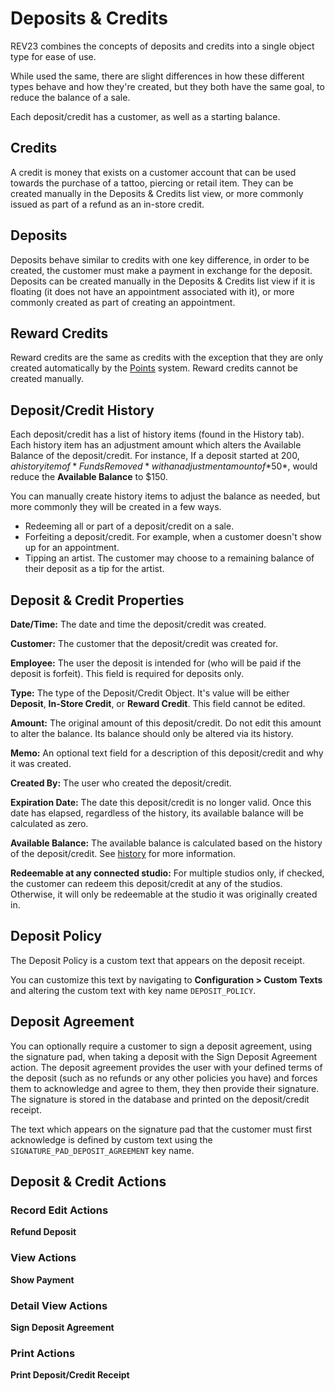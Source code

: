 # Deposits & Credits

REV23 combines the concepts of deposits and credits into a single object type for ease of use.

While used the same, there are slight differences in how these different types behave and how they're created, but they both have the same goal, to reduce the balance of a sale.

Each deposit/credit has a customer, as well as a starting balance.

## Credits

A credit is money that exists on a customer account that can be used towards the purchase of a tattoo, piercing or retail item. They can be created manually in the Deposits & Credits list view, or more commonly issued as part of a refund as an in-store credit.

## Deposits

Deposits behave similar to credits with one key difference, in order to be created, the customer must make a payment in exchange for the deposit. Deposits can be created manually in the Deposits & Credits list view if it is floating (it does not have an appointment associated with it), or more commonly created as part of creating an appointment.

## Reward Credits

Reward credits are the same as credits with the exception that they are only created automatically by the [Points](points.md) system. Reward credits cannot be created manually.

## Deposit/Credit History

Each deposit/credit has a list of history items (found in the History tab). Each history item has an adjustment amount which alters the Available Balance of the deposit/credit. For instance, If a deposit started at $200, a history item of *Funds Removed* with an adjustment amount of *$50*, would reduce the **Available Balance** to $150.

You can manually create history items to adjust the balance as needed, but more commonly they will be created in a few ways.

- Redeeming all or part of a deposit/credit on a sale.
- Forfeiting a deposit/credit. For example, when a customer doesn't show up for an appointment.
- Tipping an artist. The customer may choose to a remaining balance of their deposit as a tip for the artist.

## Deposit & Credit Properties

**Date/Time:** The date and time the deposit/credit was created. 

**Customer:** The customer that the deposit/credit was created for. 

**Employee:** The user the deposit is intended for (who will be paid if the deposit is forfeit). This field is required for deposits only.

**Type:** The type of the Deposit/Credit Object. It's value will be either **Deposit**, **In-Store Credit**, or **Reward Credit**. This field cannot be edited.

**Amount:** The original amount of this deposit/credit. Do not edit this amount to alter the balance. Its balance should only be altered via its history.

**Memo:** An optional text field for a description of this deposit/credit and why it was created.

**Created By:** The user who created the deposit/credit.

**Expiration Date:** The date this deposit/credit is no longer valid. Once this date has elapsed, regardless of the history, its available balance will be calculated as zero.

**Available Balance:** The available balance is calculated based on the history of the deposit/credit. See [history](#deposit-credit-history) for more information.

**Redeemable at any connected studio:** For multiple studios only, if checked, the customer can redeem this deposit/credit at any of the studios. Otherwise, it will only be redeemable at the studio it was originally created in.

## Deposit Policy

The Deposit Policy is a custom text that appears on the deposit receipt.

You can customize this text by navigating to **Configuration > Custom Texts** and altering the custom text with key name `DEPOSIT_POLICY`.

## Deposit Agreement

You can optionally require a customer to sign a deposit agreement, using the signature pad, when taking a deposit with the Sign Deposit Agreement action. The deposit agreement provides the user with your defined terms of the deposit (such as no refunds or any other policies you have) and forces them to acknowledge and agree to them, they then provide their signature. The signature is stored in the database and printed on the deposit/credit receipt.

The text which appears on the signature pad that the customer must first acknowledge is defined by custom text using the `SIGNATURE_PAD_DEPOSIT_AGREEMENT` key name.


## Deposit & Credit Actions

### Record Edit Actions

**Refund Deposit**

### View Actions

**Show Payment**

### Detail View Actions

**Sign Deposit Agreement**

### Print Actions

**Print Deposit/Credit Receipt**



